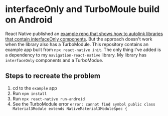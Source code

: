 # interfaceOnly and TurboMoule build on Android
React Native published an [example repo that shows how to autolink libraries that contain interfaceOnly components](https://github.com/troZee/react-native-cpp-autolinking). But the approach doesn't work when the library also has a TurboModule. This repository contains an example app built from `npx react-native init`. The only thing I've added is a dependency to my `navigation-react-native` library. My library has `interfaceOnly` components and a TurboModue.

## Steps to recreate the problem
1. cd to the `example` app
2. Run `npm install`
3. Run `npx react-native run-android`
4. See the TurboModule error `error: cannot find symbol
public class Material3Module extends NativeMaterial3ModuleSpec {` 
